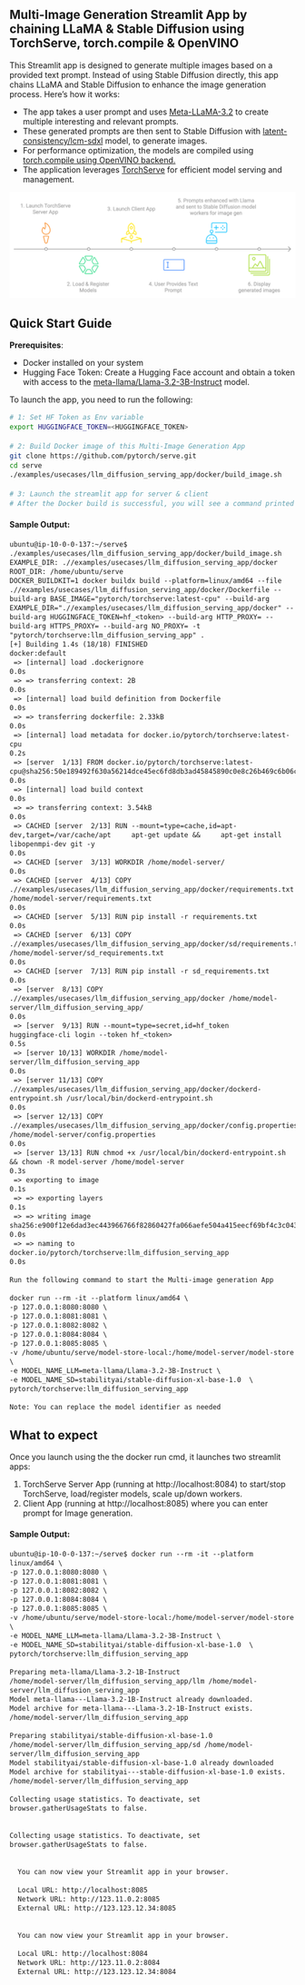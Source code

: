 
## Multi-Image Generation Streamlit App by chaining LLaMA & Stable Diffusion using TorchServe, torch.compile & OpenVINO

This Streamlit app is designed to generate multiple images based on a provided text prompt. Instead of using Stable Diffusion directly, this app chains LLaMA and Stable Diffusion to enhance the image generation process. Here’s how it works:
- The app takes a user prompt and uses [Meta-LLaMA-3.2](https://huggingface.co/meta-llama) to create multiple interesting and relevant prompts.
- These generated prompts are then sent to Stable Diffusion with [latent-consistency/lcm-sdxl](https://huggingface.co/latent-consistency/lcm-sdxl) model, to generate images.
- For performance optimization, the models are compiled using [torch.compile using OpenVINO backend.](https://docs.openvino.ai/2024/openvino-workflow/torch-compile.html)
- The application leverages [TorchServe](https://pytorch.org/serve/) for efficient model serving and management.

![Multi-Image Generation App Workflow](./docker/workflow-1.png)

## Quick Start Guide

**Prerequisites**: 
- Docker installed on your system
- Hugging Face Token: Create a Hugging Face account and obtain a token with access to the [meta-llama/Llama-3.2-3B-Instruct](https://huggingface.co/meta-llama/Llama-3.2-3B-Instruct) model.


To launch the app, you need to run the following:
```bash
# 1: Set HF Token as Env variable
export HUGGINGFACE_TOKEN=<HUGGINGFACE_TOKEN>

# 2: Build Docker image of this Multi-Image Generation App
git clone https://github.com/pytorch/serve.git
cd serve
./examples/usecases/llm_diffusion_serving_app/docker/build_image.sh

# 3: Launch the streamlit app for server & client
# After the Docker build is successful, you will see a command printed to start the app. Run that command to launch the Streamlit app for both the server and client.
```

#### Sample Output:
```console
ubuntu@ip-10-0-0-137:~/serve$ ./examples/usecases/llm_diffusion_serving_app/docker/build_image.sh 
EXAMPLE_DIR: .//examples/usecases/llm_diffusion_serving_app/docker
ROOT_DIR: /home/ubuntu/serve
DOCKER_BUILDKIT=1 docker buildx build --platform=linux/amd64 --file .//examples/usecases/llm_diffusion_serving_app/docker/Dockerfile --build-arg BASE_IMAGE="pytorch/torchserve:latest-cpu" --build-arg EXAMPLE_DIR=".//examples/usecases/llm_diffusion_serving_app/docker" --build-arg HUGGINGFACE_TOKEN=hf_<token> --build-arg HTTP_PROXY= --build-arg HTTPS_PROXY= --build-arg NO_PROXY= -t "pytorch/torchserve:llm_diffusion_serving_app" .
[+] Building 1.4s (18/18) FINISHED                                                                                                                                                               docker:default
 => [internal] load .dockerignore                                                                                                                                                                          0.0s
 => => transferring context: 2B                                                                                                                                                                            0.0s
 => [internal] load build definition from Dockerfile                                                                                                                                                       0.0s
 => => transferring dockerfile: 2.33kB                                                                                                                                                                     0.0s
 => [internal] load metadata for docker.io/pytorch/torchserve:latest-cpu                                                                                                                                   0.2s
 => [server  1/13] FROM docker.io/pytorch/torchserve:latest-cpu@sha256:50e189492f630a56214dce45ec6fd8db3ad45845890c0e8c26b469c6b06ca4fe                                                                    0.0s
 => [internal] load build context                                                                                                                                                                          0.0s
 => => transferring context: 3.54kB                                                                                                                                                                        0.0s
 => CACHED [server  2/13] RUN --mount=type=cache,id=apt-dev,target=/var/cache/apt     apt-get update &&     apt-get install libopenmpi-dev git -y                                                          0.0s
 => CACHED [server  3/13] WORKDIR /home/model-server/                                                                                                                                                      0.0s
 => CACHED [server  4/13] COPY .//examples/usecases/llm_diffusion_serving_app/docker/requirements.txt /home/model-server/requirements.txt                                                                  0.0s
 => CACHED [server  5/13] RUN pip install -r requirements.txt                                                                                                                                              0.0s
 => CACHED [server  6/13] COPY .//examples/usecases/llm_diffusion_serving_app/docker/sd/requirements.txt /home/model-server/sd_requirements.txt                                                            0.0s
 => CACHED [server  7/13] RUN pip install -r sd_requirements.txt                                                                                                                                           0.0s
 => [server  8/13] COPY .//examples/usecases/llm_diffusion_serving_app/docker /home/model-server/llm_diffusion_serving_app/                                                                                0.0s
 => [server  9/13] RUN --mount=type=secret,id=hf_token     huggingface-cli login --token hf_<token>                                                                                      0.5s
 => [server 10/13] WORKDIR /home/model-server/llm_diffusion_serving_app                                                                                                                                    0.0s
 => [server 11/13] COPY .//examples/usecases/llm_diffusion_serving_app/docker/dockerd-entrypoint.sh /usr/local/bin/dockerd-entrypoint.sh                                                                   0.0s 
 => [server 12/13] COPY .//examples/usecases/llm_diffusion_serving_app/docker/config.properties /home/model-server/config.properties                                                                       0.0s
 => [server 13/13] RUN chmod +x /usr/local/bin/dockerd-entrypoint.sh     && chown -R model-server /home/model-server                                                                                       0.3s
 => exporting to image                                                                                                                                                                                     0.1s
 => => exporting layers                                                                                                                                                                                    0.1s
 => => writing image sha256:e900f12e6dad3ec443966766f82860427fa066aefe504a415eecf69bf4c3c043                                                                                                               0.0s
 => => naming to docker.io/pytorch/torchserve:llm_diffusion_serving_app                                                                                                                                    0.0s

Run the following command to start the Multi-image generation App

docker run --rm -it --platform linux/amd64 \
-p 127.0.0.1:8080:8080 \
-p 127.0.0.1:8081:8081 \
-p 127.0.0.1:8082:8082 \
-p 127.0.0.1:8084:8084 \
-p 127.0.0.1:8085:8085 \
-v /home/ubuntu/serve/model-store-local:/home/model-server/model-store \
-e MODEL_NAME_LLM=meta-llama/Llama-3.2-3B-Instruct \
-e MODEL_NAME_SD=stabilityai/stable-diffusion-xl-base-1.0  \
pytorch/torchserve:llm_diffusion_serving_app

Note: You can replace the model identifier as needed
```

## What to expect
Once you launch using the the docker run cmd, it launches two streamlit apps:
1. TorchServe Server App (running at http://localhost:8084) to start/stop TorchServe, load/register models, scale up/down workers. 
2. Client App (running at http://localhost:8085) where you can enter prompt for Image generation. 

#### Sample Output:

```console
ubuntu@ip-10-0-0-137:~/serve$ docker run --rm -it --platform linux/amd64 \
-p 127.0.0.1:8080:8080 \
-p 127.0.0.1:8081:8081 \
-p 127.0.0.1:8082:8082 \
-p 127.0.0.1:8084:8084 \
-p 127.0.0.1:8085:8085 \
-v /home/ubuntu/serve/model-store-local:/home/model-server/model-store \
-e MODEL_NAME_LLM=meta-llama/Llama-3.2-3B-Instruct \
-e MODEL_NAME_SD=stabilityai/stable-diffusion-xl-base-1.0  \
pytorch/torchserve:llm_diffusion_serving_app

Preparing meta-llama/Llama-3.2-1B-Instruct
/home/model-server/llm_diffusion_serving_app/llm /home/model-server/llm_diffusion_serving_app
Model meta-llama---Llama-3.2-1B-Instruct already downloaded.
Model archive for meta-llama---Llama-3.2-1B-Instruct exists.
/home/model-server/llm_diffusion_serving_app

Preparing stabilityai/stable-diffusion-xl-base-1.0
/home/model-server/llm_diffusion_serving_app/sd /home/model-server/llm_diffusion_serving_app
Model stabilityai/stable-diffusion-xl-base-1.0 already downloaded
Model archive for stabilityai---stable-diffusion-xl-base-1.0 exists.
/home/model-server/llm_diffusion_serving_app

Collecting usage statistics. To deactivate, set browser.gatherUsageStats to false.


Collecting usage statistics. To deactivate, set browser.gatherUsageStats to false.


  You can now view your Streamlit app in your browser.

  Local URL: http://localhost:8085
  Network URL: http://123.11.0.2:8085
  External URL: http://123.123.12.34:8085


  You can now view your Streamlit app in your browser.

  Local URL: http://localhost:8084
  Network URL: http://123.11.0.2:8084
  External URL: http://123.123.12.34:8084
```
